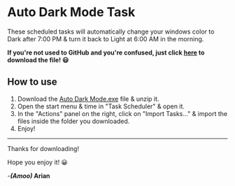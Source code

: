 # Auto Dark Mode Task

These scheduled tasks will automatically change your windows color to Dark after 7:00 PM & turn it back to Light at 6:00 AM in the morning.

**If you're not used to GitHub and you're confused, just click [here](https://github.com/ariannavabi/WindowsUtilities/raw/main/Auto%20Dark%20Mode/Auto%20Dark%20Mode.zip) to download the file! 😃**

## How to use  
  1. Download the [Auto Dark Mode.exe](https://github.com/ariannavabi/WindowsUtilities/raw/main/Auto%20Dark%20Mode/Auto%20Dark%20Mode.zip) file & unzip it.
  2. Open the start menu & time in "Task Scheduler" & open it.
  3. In the "Actions" panel on the right, click on "Import Tasks..." & import the files inside the folder you downloaded.
  4. Enjoy!

---

Thanks for downloading!


Hope you enjoy it! 😀
 
 
 -**_(Amoo)_ Arian**
